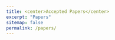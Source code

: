 ```yaml
---
title: <center>Accepted Papers</center>
excerpt: "Papers"
sitemap: false
permalink: /papers/
---
```

